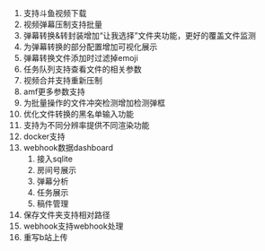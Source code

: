 1. 支持斗鱼视频下载
2. 视频弹幕压制支持批量
   <!-- 3. 增加审核后发送弹幕统计功能 -->
   <!-- 5. srt ai翻译支持，支持ollama -->
3. 弹幕转换&转封装增加“让我选择”文件夹功能，更好的覆盖文件监测
4. 为弹幕转换的部分配置增加可视化展示
5. 弹幕转换文件添加时过滤掉emoji
6. 任务队列支持查看文件的相关参数
7. 视频合并支持重新压制
8. amf更多参数支持
9. 为批量操作的文件冲突检测增加检测弹框
10. 优化文件转换的黑名单输入功能
11. 支持为不同分辨率提供不同渲染功能
12. docker支持
13. webhook数据dashboard
    1. 接入sqlite
    2. 房间号展示
    3. 弹幕分析
    4. 任务展示
    5. 稿件管理
14. 保存文件夹支持相对路径
15. webhook支持webhook处理
16. 重写b站上传
